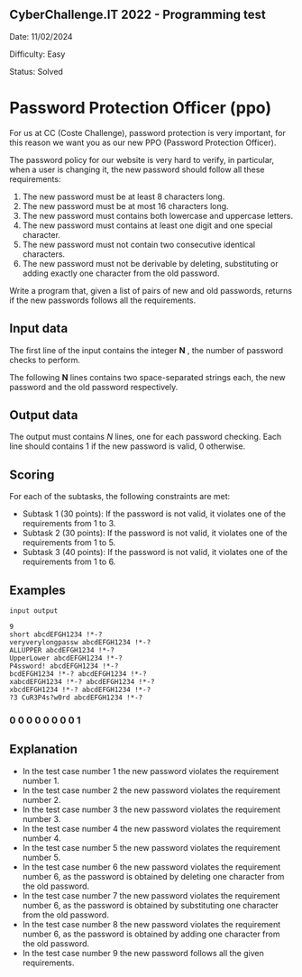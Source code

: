 ## CyberChallenge.IT 2022 - Programming test

Date: 11/02/2024

Difficulty: Easy

Status: Solved

# Password Protection Officer (ppo)

For us at CC (Coste Challenge), password protection is very important, for this reason we want you as
our new PPO (Password Protection Officer).

The password policy for our website is very hard to verify, in particular, when a user is changing it, the
new password should follow all these requirements:

1. The new password must be at least 8 characters long.
2. The new password must be at most 16 characters long.
3. The new password must contains both lowercase and uppercase letters.
4. The new password must contains at least one digit and one special character.
5. The new password must not contain two consecutive identical characters.
6. The new password must not be derivable by deleting, substituting or adding exactly one character
    from the old password.

Write a program that, given a list of pairs of new and old passwords, returns if the new passwords follows
all the requirements.

## Input data

The first line of the input contains the integer **N** , the number of password checks to perform.

The following **N** lines contains two space-separated strings each, the new password and the old password
respectively.

## Output data

The output must contains _N_ lines, one for each password checking. Each line should contains 1 if the
new password is valid, 0 otherwise.

## Scoring

For each of the subtasks, the following constraints are met:

- Subtask 1 (30 points): If the password is not valid, it violates one of the requirements from 1 to 3.
- Subtask 2 (30 points): If the password is not valid, it violates one of the requirements from 1 to 5.
- Subtask 3 (40 points): If the password is not valid, it violates one of the requirements from 1 to 6.


## Examples

```
input output
```
```
9
short abcdEFGH1234 !*-?
veryverylongpassw abcdEFGH1234 !*-?
ALLUPPER abcdEFGH1234 !*-?
UpperLower abcdEFGH1234 !*-?
P4ssword! abcdEFGH1234 !*-?
bcdEFGH1234 !*-? abcdEFGH1234 !*-?
xabcdEFGH1234 !*-? abcdEFGH1234 !*-?
xbcdEFGH1234 !*-? abcdEFGH1234 !*-?
?3 CuR3P4s?w0rd abcdEFGH1234 !*-?
```
### 0 0 0 0 0 0 0 0 1

## Explanation

- In the test case number 1 the new password violates the requirement number 1.
- In the test case number 2 the new password violates the requirement number 2.
- In the test case number 3 the new password violates the requirement number 3.
- In the test case number 4 the new password violates the requirement number 4.
- In the test case number 5 the new password violates the requirement number 5.
- In the test case number 6 the new password violates the requirement number 6, as the password is
    obtained by deleting one character from the old password.
- In the test case number 7 the new password violates the requirement number 6, as the password is
    obtained by substituting one character from the old password.
- In the test case number 8 the new password violates the requirement number 6, as the password is
    obtained by adding one character from the old password.
- In the test case number 9 the new password follows all the given requirements.


